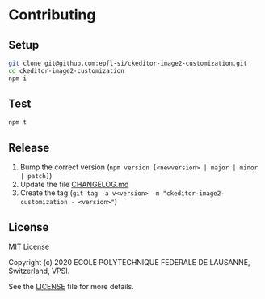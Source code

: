 Contributing
============

Setup
-----

```bash
git clone git@github.com:epfl-si/ckeditor-image2-customization.git
cd ckeditor-image2-customization
npm i
```

Test
----

```bash
npm t
```

Release
-------

1. Bump the correct version (`npm version [<newversion> | major | minor | patch]`)
1. Update the file [CHANGELOG.md](CHANGELOG.md)
1. Create the tag (`git tag -a v<version> -m "ckeditor-image2-customization - <version>"`)

License
-------

MIT License

Copyright (c) 2020 ECOLE POLYTECHNIQUE FEDERALE DE LAUSANNE, Switzerland, VPSI.

See the [LICENSE](LICENSE) file for more details.
